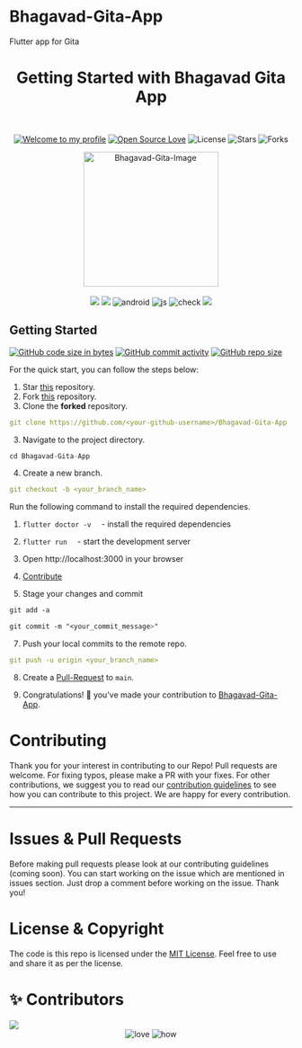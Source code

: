 # Bhagavad-Gita-App
Flutter app for Gita
<h1 align="center">Getting Started with Bhagavad Gita App </h1> 
<br>

<div align="center">

[![Welcome to my profile](https://img.shields.io/badge/Hello,Programmer!-Welcome-blue.svg?style=flat&logo=github)](https://github.com/Ggita/Bhagavad-Gita-App)
[![Open Source Love](https://badges.frapsoft.com/os/v2/open-source.svg?v=103)](https://github.com/gita/Bhagavad-Gita-App)
![License](https://img.shields.io/badge/License-MIT-red)
![Stars](https://img.shields.io/github/stars/gita/Bhagavad-Gita-App?style=flat&logo=github)
![Forks](https://img.shields.io/github/forks/gita/Bhagavad-Gita-App?style=flat&logo=github)

</div>

<div align="center">
  <img height=240 src="../Bhagavad-Gita-App/bhagavad_gita/assets/images/gita.png" alt="Bhagavad-Gita-Image">
</div>

<br>

<div align="center">
<img src ="https://forthebadge.com/images/badges/winter-is-coming.svg"/>
  <img src="https://forthebadge.com/images/badges/for-you.svg" />

 <img src="https://forthebadge.com/images/badges/built-for-android.svg" alt="android">
  <img src="../Bhagavad-Gita-App\bhagavad_gita\assets\images\made-with-dart.svg" alt="js">
  
  <img src="https://forthebadge.com/images/badges/check-it-out.svg" alt="check">
  <img src="https://forthebadge.com/images/badges/built-by-developers.svg" />
</div>



## **Getting Started**
[![GitHub code size in bytes](https://img.shields.io/github/languages/code-size/gita/Bhagavad-Gita-App?logo=github)](https://gita/Bhagavad-Gita-App/) [![GitHub commit activity](https://img.shields.io/github/commit-activity/m/gita/Bhagavad-Gita-App?color=bluevoilet&logo=github)](https://github.com/gita/Bhagavad-Gita-App/commits/) [![GitHub repo size](https://img.shields.io/github/repo-size/gita/Bhagavad-Gita-App?logo=github)](https://github.com/gita/Bhagavad-Gita-App)

For the quick start, you can follow the steps below:

1. Star <a href="https://github.com/gita/Bhagavad-Gita-App" title="this">this</a> repository.
2. Fork <a href="https://github.com/gita/Bhagavad-Gita-App" title="this">this</a> repository.
3. Clone the **forked** repository.

```yml
git clone https://github.com/<your-github-username>/Bhagavad-Gita-App
```

3. Navigate to the project directory.

```py
cd Bhagavad-Gita-App
```

4. Create a new branch.

```yml
git checkout -b <your_branch_name>
```

Run the following command to install the required dependencies.

1. `flutter doctor -v  ` - install the required dependencies
2. `flutter run  ` - start the development server
3. Open http://localhost:3000 in your browser

4. [Contribute](../Bhagavad-Gita-App/CONTRIBUTING.md)

5. Stage your changes and commit

```css
git add -a

git commit -m "<your_commit_message>"
```

7. Push your local commits to the remote repo.

```yml
git push -u origin <your_branch_name>
```

8. Create a <a href="https://docs.github.com/en/github/collaborating-with-pull-requests/proposing-changes-to-your-work-with-pull-requests/creating-a-pull-request" title="Pull Request">Pull-Request</a> to `main`.

9. Congratulations! 🎉 you've made your contribution to <a href="https://github.com/gita/Bhagavad-Gita-App" title="Winter-of-Code-2.0-frontend">Bhagavad-Gita-App</a>.

<h1 id="contribute">Contributing</h1>

<p>
   Thank you for your interest in contributing to our Repo! Pull requests are welcome. For fixing typos, please make a PR with your fixes. For other contributions, we suggest you to read our <a href="/CONTRIBUTING.md">contribution guidelines</a> to see how you can contribute to this project. We are happy for every contribution. 
   <hr> 
</p>

<h1 id="prs">Issues & Pull Requests</h1>

Before making pull requests please look at our contributing guidelines (coming soon). You can start working on the issue which are mentioned in issues section. Just drop a comment before working on the issue. Thank you!

#  License & Copyright

The code is this repo is licensed under the [MIT License](License). Feel free to use and share it as per the license.

# ✨ Contributors

<a href="https://github.com/gita/Bhagavad-Gita-App/graphs/contributors">
  <img src="https://contrib.rocks/image?repo=gita/Bhagavad-Gita-App" />
</a>

<div align="center">
 <img src="https://forthebadge.com/images/badges/built-with-love.svg" alt="love" />
 <img src="https://forthebadge.com/images/badges/thats-how-they-get-you.svg" alt="how">
</div>
